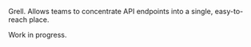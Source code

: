 Grell. Allows teams to concentrate API endpoints into a single, easy-to-reach place. 

Work in progress.
